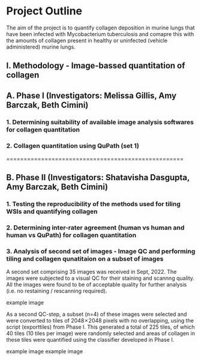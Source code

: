 # Project Outline
The aim of the project is to quantify collagen deposition in murine lungs that have been infected with Mycobacterium tuberculosis and comapre this with the amounts of collagen present in healthy or uninfected (vehicle administered) murine lungs.


## I. Methodology - Image-bassed quantitation of collagen
## A. Phase I (Investigators: Melissa Gillis, Amy Barczak, Beth Cimini)

### 1. Determining suitability of available image analysis softwares for collagen quantitation

### 2. Collagen quantitation using QuPath (set 1)



===================================================

## B. Phase II (Investigators: Shatavisha Dasgupta, Amy Barczak, Beth Cimini)

### 1. Testing the reproducibility of the methods used for tiling WSIs and quantifying collagen

### 2. Determining inter-rater agreement (human vs human and human vs QuPath) for collagen quantitation

### 3. Analysis of second set of images - Image QC and performing tiling and collagen qunatitaion on a subset of images
A second set comprising 35 images was received in Sept, 2022. The images were subjected to a visual QC for their staining and scannng quality. All the images were found to be of acceptable quality for further analysis (i.e. no restaining / rescanning required).


example image






As a second QC-step, a subset (n=4) of these images were selected and were converted to tiles of 2048 × 2048 pixels with no overlapping, using the script (exporttiles) from Phase I. This generated a total of 225 tiles, of which 40 tiles (10 tiles per image) were randomly selected and areas of collagen in these tiles were quantified using the classifier developed in Phase I. 

example image
example image


